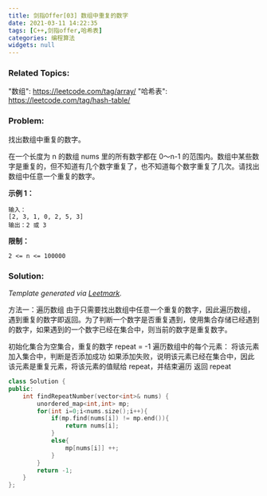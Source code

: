 ```yaml
---
title: 剑指Offer[03] 数组中重复的数字
date: 2021-03-11 14:22:35
tags: [C++,剑指offer,哈希表]
categories: 编程算法
widgets: null
---
```


### Related Topics:

  "数组": https://leetcode.com/tag/array/
  "哈希表": https://leetcode.com/tag/hash-table/


### Problem:

找出数组中重复的数字。

在一个长度为 n 的数组 nums 里的所有数字都在 0～n-1 的范围内。数组中某些数字是重复的，但不知道有几个数字重复了，也不知道每个数字重复了几次。请找出数组中任意一个重复的数字。

**示例 1：**

```
输入：
[2, 3, 1, 0, 2, 5, 3]
输出：2 或 3
```

**限制：**

`2 <= n <= 100000`



<!--more-->

### Solution:




*Template generated via [Leetmark](https://github.com/crimx/crx-leetmark).*

方法一：遍历数组
由于只需要找出数组中任意一个重复的数字，因此遍历数组，遇到重复的数字即返回。为了判断一个数字是否重复遇到，使用集合存储已经遇到的数字，如果遇到的一个数字已经在集合中，则当前的数字是重复数字。

初始化集合为空集合，重复的数字 repeat = -1
遍历数组中的每个元素：
将该元素加入集合中，判断是否添加成功
如果添加失败，说明该元素已经在集合中，因此该元素是重复元素，将该元素的值赋给 repeat，并结束遍历
返回 repeat

```c++
class Solution {
public:
    int findRepeatNumber(vector<int>& nums) {
        unordered_map<int,int> mp;
        for(int i=0;i<nums.size();i++){
            if(mp.find(nums[i]) != mp.end()){
                return nums[i];
            }
            else{
                mp[nums[i]] ++;
            }
        }
        return -1;
    }
};
```


